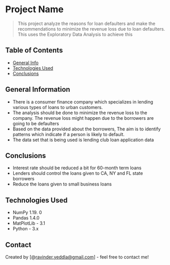 # Project Name
> This project analyze the reasons for loan defaulters and make the recommendations to minimize the revenue loss due to loan defaulters.  This uses the Exploratory Data Analysis 
> to achieve this


## Table of Contents
* [General Info](#general-information)
* [Technologies Used](#technologies-used)
* [Conclusions](#conclusions)

<!-- You can include any other section that is pertinent to your problem -->

## General Information
- There is a consumer finance company which specializes in lending various types of loans to urban customers.
- The analysis should be done to minimize the revenue loss to the company. The revenue loss might happen due to the borrowers are going to be defaulters
- Based on the data provided about the borrowers, The aim is to identify patterns which indicate if a person is likely to default.
- The data set that is being used is lending club loan application data

<!-- You don't have to answer all the questions - just the ones relevant to your project. -->

## Conclusions
- Interest rate should be reduced a bit for 60-month term loans
- Lenders should control the loans given to CA, NY and FL state borrowers
- Reduce the loans given to small business loans

<!-- You don't have to answer all the questions - just the ones relevant to your project. -->


## Technologies Used
- NumPy 1.19. 0
- Pandas 1.4.0
- MatPlotLib - 3.1
- Python - 3.x


## Contact
Created by [@ravinder.yeddla@gmail.com] - feel free to contact me!


<!-- Optional -->
<!-- ## License -->
<!-- This project is open source and available under the [... License](). -->

<!-- You don't have to include all sections - just the one's relevant to your project -->
